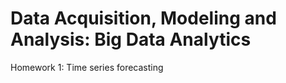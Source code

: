 # Data Acquisition, Modeling and Analysis: Big Data Analytics 

Homework 1: Time series forecasting 
